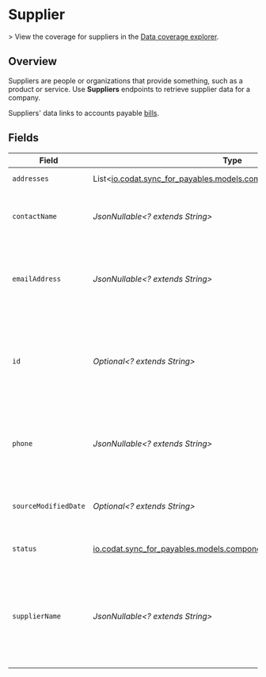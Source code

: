 # Supplier

﻿> View the coverage for suppliers in the <a className="external" href="https://knowledge.codat.io/supported-features/accounting?view=tab-by-data-type&dataType=suppliers" target="_blank">Data coverage explorer</a>.

## Overview

Suppliers are people or organizations that provide something, such as a product or service. Use **Suppliers** endpoints to retrieve supplier data for a company. 

Suppliers' data links to accounts payable [bills](https://docs.codat.io/sync-for-payables-api#/schemas/Bill).
 


## Fields

| Field                                                                                                                | Type                                                                                                                 | Required                                                                                                             | Description                                                                                                          | Example                                                                                                              |
| -------------------------------------------------------------------------------------------------------------------- | -------------------------------------------------------------------------------------------------------------------- | -------------------------------------------------------------------------------------------------------------------- | -------------------------------------------------------------------------------------------------------------------- | -------------------------------------------------------------------------------------------------------------------- |
| `addresses`                                                                                                          | List<[io.codat.sync_for_payables.models.components.AccountingAddress](../../models/components/AccountingAddress.md)> | :heavy_minus_sign:                                                                                                   | An array of Addresses.                                                                                               |                                                                                                                      |
| `contactName`                                                                                                        | *JsonNullable<? extends String>*                                                                                     | :heavy_minus_sign:                                                                                                   | Name of the main contact for the supplier.                                                                           |                                                                                                                      |
| `emailAddress`                                                                                                       | *JsonNullable<? extends String>*                                                                                     | :heavy_minus_sign:                                                                                                   | Email address that the supplier may be contacted on.                                                                 |                                                                                                                      |
| `id`                                                                                                                 | *Optional<? extends String>*                                                                                         | :heavy_minus_sign:                                                                                                   | Identifier for the supplier, unique to the company in the accounting platform.                                       |                                                                                                                      |
| `phone`                                                                                                              | *JsonNullable<? extends String>*                                                                                     | :heavy_minus_sign:                                                                                                   | Phone number that the supplier may be contacted on.                                                                  | +44 25691 154789                                                                                                     |
| `sourceModifiedDate`                                                                                                 | *Optional<? extends String>*                                                                                         | :heavy_minus_sign:                                                                                                   | N/A                                                                                                                  | 2022-10-23 00:00:00 +0000 UTC                                                                                        |
| `status`                                                                                                             | [io.codat.sync_for_payables.models.components.SupplierStatus](../../models/components/SupplierStatus.md)             | :heavy_check_mark:                                                                                                   | Status of the supplier.                                                                                              |                                                                                                                      |
| `supplierName`                                                                                                       | *JsonNullable<? extends String>*                                                                                     | :heavy_minus_sign:                                                                                                   | Name of the supplier as recorded in the accounting system, typically the company name.                               |                                                                                                                      |